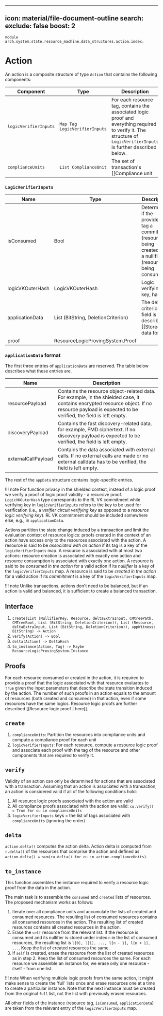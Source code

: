 
---
icon: material/file-document-outline
search:
  exclude: false
  boost: 2
---

```juvix
module arch.system.state.resource_machine.data_structures.action.index;
```

# Action

An action is a composite structure of type `Action` that contains the following components:

|Component|Type|Description|
|-|-|-|
|`logicVerifierInputs`|`Map Tag LogicVerifierInputs`|For each resource tag, contains the associated logic proof and everything required to verify it. The structure of `LogicVerifierInputs` is further described below.|
|`complianceUnits`|`List ComplianceUnit`|The set of transaction's [[Compliance unit | compliance units]]|

### `LogicVerifierInputs`

|Name|Type|Description|
|-|-|-|
|isConsumed|Bool|Determines if the provided tag a commitment (resource is being created) or a nullifier (resource is being consumed)|
|logicVKOuterHash|LogicVKOuterHash|Logic verifying key, hashed|
|applicationData|List (BitString, DeletionCriterion)|The deletion criterion field is described [[Stored data format |here]].
|proof|ResourceLogicProvingSystem.Proof|

### `applicationData` format

The first three entries of `applicationData` are reserved. The table below describes what these entries are.

|Name|Description|
|-|-|
|resourcePayload|Contains the resource object-related data. For example, in the shielded case, it contains encrypted resource object. If no resource payload is expected to be verified, the field is left empty.|
|discoveryPayload|Contains the fast discovery-related data, for example, FMD ciphertext. If no discovery payload is expected to be verified, the field is left empty.|
|externalCallPayload|Contains the data associated with external calls. If no external calls are made or no external calldata has to be verified, the field is left empty.|

The rest of the `appData` structure contains logic-specific entries.

!!! note
    For function privacy in the shielded context, instead of a logic proof we verify a proof of logic proof validity - a recursive proof. `LogicVKOuterHash` type corresponds to the RL VK commitment while verifying key in `logicVerifierInputs` refers to the key to be used for verification (i.e., a _verifier circuit verifying key_ as opposed to a _resource logic verifying key_). RL VK commitment should be included somewhere else, e.g., in `applicationData`.

Actions partition the state change induced by a transaction and limit the evaluation context of resource logics: proofs created in the context of an action have access only to the resources associated with the action. A resource is said to be *associated with an action* if its tag is a key of the `logicVerifierInputs` map. A resource is associated with at most two actions: resource creation is associated with exactly one action and resource consumption is associated with exactly one action. A resource is said to be *consumed in the action* for a valid action if its *nullifier* is a key of the `logicVerifierInputs` map. A resource is said to be *created in the action* for a valid action if its *commitment* is a key of the `logicVerifierInputs` map.

!!! note
    Unlike transactions, actions don't need to be balanced, but if an action is valid and balanced, it is sufficient to create a balanced transaction.

## Interface

1. `create(List (NullifierKey, Resource, deltaExtraInput, CMtreePath, CMTreeRoot, List (BitString, DeletionCriterion)), List (Resource, deltaExtraInput, List (BitString, DeletionCriterion)), appWitness: BitString) -> Action`
2. `verify(Action) -> Bool`
3. `delta(Action) -> DeltaHash`
4. `to_instance(Action, Tag) -> Maybe ResourceLogicProvingSystem.Instance`

## Proofs

For each resource consumed or created in the action, it is required to provide a proof that the logic associated with that resource evaluates to `True` given the input parameters that describe the state transition induced by the action. The number of such proofs in an action equals to the amount of resources (both created and consumed) in that action, even if some resources have the same logics. Resource logic proofs are further described [[Resource logic proof | here]].

## `create`

1. `complianceUnits`: Partition the resources into compliance units and compute a compliance proof for each unit
2. `logicVerifierInputs`: For each resource, compute a resource logic proof and associate each proof with the tag of the resource and other components that are required to verify it.

## `verify`

Validity of an action can only be determined for actions that are associated with a transaction. Assuming that an action is associated with a transaction, an action is considered valid if all of the following conditions hold:

1. All resource logic proofs associated with the action are valid
2. All compliance proofs associated with the action are valid: `cu.verify() = True for cu in complianceUnits`
3. `logicVerifierInputs` keys = the list of tags associated with `complianceUnits` (ignoring the order)

## `delta`

`action.delta()` computes the action delta. Action delta is computed from `r.delta()` of the resources that comprise the action and defined as `action.delta() = sum(cu.delta() for cu in action.complianceUnits)`.

## `to_instance`

This function assembles the instance required to verify a resource logic proof from the data in the action.

The main task is to assemble the `consumed` and `created` lists of resources. The proposed mechanism works as follows:
1. Iterate over all compliance units and accumulate the lists of created and consumed resources. The resulting list of consumed resources contains all consumed resources in the action. The resulting list of created resources contains all created resources in the action.
2. Erase the `self` resource from the relevant list. If the resource is consumed and its nullifier is stored under index `n` in the list of consumed resources, the resulting list is `l[0], l[1], ..., l[n - 1], l[n + 1], ...`. Keep the list of created resources the same.
3. If `self` is created, erase the resource from the list of created resources as in step 2. Keep the list of consumed resources the same. For each resource we assemble an instance for, we erase only one resource - itself - from one list.

!!! note
   When verifying multiple logic proofs from the same action, it might make sense to create the 'full' lists once and erase resources one at a time to create a particular instance. Note that the next instance must be created from the original `full` list, not the list with previously erased resources.

All other fields of the instance (resource tag, `isConsumed`, `applicationData`) are taken from the relevant entry of the `logicVerifierInputs` map.
